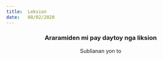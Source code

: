 ```yaml
---
title:  Leksion
date:   08/02/2020
---
```


### <center>Araramiden mi pay daytoy nga liksion</center>
<center>Sublianan yon to</center>
